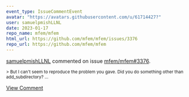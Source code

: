 ```yaml
---
event_type: IssueCommentEvent
avatar: "https://avatars.githubusercontent.com/u/61714427?"
user: samuelpmishLLNL
date: 2023-01-17
repo_name: mfem/mfem
html_url: https://github.com/mfem/mfem/issues/3376
repo_url: https://github.com/mfem/mfem
---
```


<a href='https://github.com/samuelpmishLLNL' target='_blank'>samuelpmishLLNL</a> commented on issue <a href='https://github.com/mfem/mfem/issues/3376' target='_blank'>mfem/mfem#3376</a>.

<small>> But I can't seem to reproduce the problem you gave. Did you do something other than add_subdirectory?...</small>

<a href='https://github.com/mfem/mfem/issues/3376' target='_blank'>View Comment</a>
